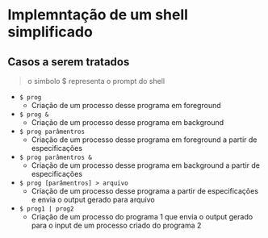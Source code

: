 # Implemntação de um shell simplificado
## Casos a serem tratados
> o simbolo $ representa o prompt do shell 
- ``` $ prog ``` 
    - Criação de um processo desse programa em foreground
- ```$ prog &``` 
    - Criação de um processo desse programa em background
- ```$ prog parâmentros```
    - Criação de um processo desse programa em foreground a partir de 
    especificações
- ```$ prog parâmentros &```
    - Criação de um processo desse programa em background a partir de
    especificações
- ```$ prog [parâmentros] > arquivo```
    - Criação de um processo desse programa a partir de especificações e envia
    o output gerado para arquivo
- ```$ prog1 | prog2 ```
    - Criação de um processo do programa 1 que envia o output gerado para o
    input de um processo criado do programa 2

